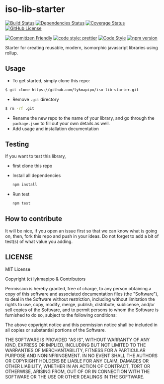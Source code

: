 # iso-lib-starter

[![Build Status](https://travis-ci.org/lykmapipo/iso-lib-starter.svg?branch=master)](https://travis-ci.org/lykmapipo/iso-lib-starter)
[![Dependencies Status](https://david-dm.org/lykmapipo/iso-lib-starter.svg)](https://david-dm.org/lykmapipo/iso-lib-starter)
[![Coverage Status](https://coveralls.io/repos/github/lykmapipo/iso-lib-starter/badge.svg?branch=master)](https://coveralls.io/github/lykmapipo/iso-lib-starter?branch=master)
[![GitHub License](https://img.shields.io/github/license/lykmapipo/iso-lib-starter)](https://github.com/lykmapipo/iso-lib-starter/blob/master/LICENSE) 

[![Commitizen Friendly](https://img.shields.io/badge/commitizen-friendly-brightgreen.svg)](http://commitizen.github.io/cz-cli/)
[![code style: prettier](https://img.shields.io/badge/code_style-prettier-ff69b4.svg)](https://github.com/prettier/prettier)
[![Code Style](https://badgen.net/badge/code%20style/airbnb/ff5a5f?icon=airbnb)](https://github.com/airbnb/javascript)
[![npm version](https://img.shields.io/npm/v/@lykmapipo/iso-lib-starter)](https://www.npmjs.com/package/@lykmapipo/iso-lib-starter)


Starter for creating reusable, modern, isomorphic javascript libraries using rollup.

## Usage
- To get started, simply clone this repo:
```sh
$ git clone https://github.com/lykmapipo/iso-lib-starter.git
```
- Remove `.git` directory
```sh
$ rm -rf .git
```
- Rename the new repo to the name of your library, and go through the `package.json` to fill out your own details as well.
- Add usage and installation documentation

## Testing

If you want to test this library,

- first clone this repo
- Install all dependencies

  ```sh
  npm install
  ```

- Run test
  ```sh
  npm test
  ```

## How to contribute

It will be nice, if you open an issue first so that we can know what is going on, then, fork this repo and push in your ideas. Do not forget to add a bit of test(s) of what value you adding.

## LICENSE

MIT License

Copyright (c) lykmapipo & Contributors

Permission is hereby granted, free of charge, to any person obtaining a copy of this software and associated documentation files (the "Software"), to deal in the Software without restriction, including without limitation the rights to use, copy, modify, merge, publish, distribute, sublicense, and/or sell copies of the Software, and to permit persons to whom the Software is furnished to do so, subject to the following conditions:

The above copyright notice and this permission notice shall be included in all copies or substantial portions of the Software.

THE SOFTWARE IS PROVIDED "AS IS", WITHOUT WARRANTY OF ANY KIND, EXPRESS OR IMPLIED, INCLUDING BUT NOT LIMITED TO THE WARRANTIES OF MERCHANTABILITY, FITNESS FOR A PARTICULAR PURPOSE AND NONINFRINGEMENT. IN NO EVENT SHALL THE AUTHORS OR COPYRIGHT HOLDERS BE LIABLE FOR ANY CLAIM, DAMAGES OR OTHER LIABILITY, WHETHER IN AN ACTION OF CONTRACT, TORT OR OTHERWISE, ARISING FROM, OUT OF OR IN CONNECTION WITH THE SOFTWARE OR THE USE OR OTHER DEALINGS IN THE SOFTWARE.
